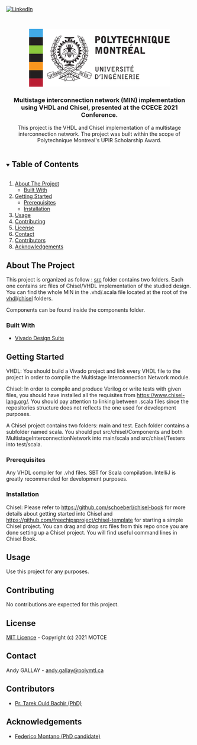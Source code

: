[![LinkedIn][linkedin-shield]][linkedin-url]

<!-- PROJECT LOGO -->
<br />
<p align="center">
  <a href="https://github.com/github_username/repo_name">
    <img src="images/logo.jpg" alt="Logo" width="380px" height="156px">
  </a>

  <h3 align="center">Multistage interconnection network (MIN) implementation using VHDL and Chisel, presented at the CCECE 2021 Conference.</h3>

  <p align="center">
    This project is the VHDL and Chisel implementation of a multistage interconnection network. The project was built within the scope of Polytechnique Montreal's UPIR Scholarship Award. 
  </p>
</p>

<!-- TABLE OF CONTENTS -->
<details open="open">
  <summary><h2 style="display: inline-block">Table of Contents</h2></summary>
  <ol>
    <li>
      <a href="#about-the-project">About The Project</a>
      <ul>
        <li><a href="#built-with">Built With</a></li>
      </ul>
    </li>
    <li>
      <a href="#getting-started">Getting Started</a>
      <ul>
        <li><a href="#prerequisites">Prerequisites</a></li>
        <li><a href="#installation">Installation</a></li>
      </ul>
    </li>
    <li><a href="#usage">Usage</a></li>
    <li><a href="#contributing">Contributing</a></li>
    <li><a href="#license">License</a></li>
    <li><a href="#contact">Contact</a></li>
    <li><a href="#contributors">Contributors</a></li>
    <li><a href="#acknowledgements">Acknowledgements</a></li>
  </ol>
</details>

<!-- ABOUT THE PROJECT -->

## About The Project

This project is organized as follow : [src](./src) folder contains two folders. Each one contains src files of Chisel/VHDL implementation of the studied design. You can find the whole MIN in the .vhd/.scala file located at the root of the [vhdl](./src/vhdl)/[chisel](./src/chisel) folders.

Components can be found inside the components folder.

### Built With

- [Vivado Design Suite](https://www.xilinx.com/products/design-tools/vivado.html)

<!-- GETTING STARTED -->

## Getting Started

VHDL:
You should build a Vivado project and link every VHDL file to the project in order to compile the Multistage Interconnection Network module.

Chisel:
In order to compile and produce Verilog or write tests with given files, you should have installed all the requisites from https://www.chisel-lang.org/. You should pay attention to linking between .scala files since the repositories structure does not reflects the one used for development purposes.

A Chisel project contains two folders: main and test. Each folder contains a subfolder named scala. You should put src/chisel/Components and both MultistageInterconnectionNetwork into main/scala and src/chisel/Testers into test/scala.

### Prerequisites

Any VHDL compiler for .vhd files.
SBT for Scala compilation. IntelliJ is greatly recommended for development purposes.

### Installation

Chisel:
Please refer to https://github.com/schoeberl/chisel-book for more details about getting started into Chisel and https://github.com/freechipsproject/chisel-template for starting a simple Chisel project. You can drag and drop src files from this repo once you are done setting up a Chisel project. You will find useful command lines in Chisel Book.

## Usage

Use this project for any purposes.

## Contributing

No contributions are expected for this project.

## License

[MIT Licence](/LICENSE) - Copyright (c) 2021 MOTCE

## Contact

Andy GALLAY - andy.gallay@polymtl.ca

<!-- ACKNOWLEDGEMENTS -->

## Contributors
- [Pr. Tarek Ould Bachir (PhD)](https://www.polymtl.ca/expertises/ould-bachir-tarek)

## Acknowledgements

- [Federico Montano (PhD candidate)](https://www.researchgate.net/profile/Federico-Montano)

<!-- MARKDOWN LINKS & IMAGES -->
<!-- https://www.markdownguide.org/basic-syntax/#reference-style-links -->

[linkedin-shield]: https://img.shields.io/badge/-LinkedIn-black.svg?style=for-the-badge&logo=linkedin&colorB=555
[linkedin-url]: https://www.linkedin.com/in/andygallay/
